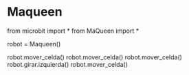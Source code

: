 # Maqueen
from microbit import *
from MaQueen import *

robot = Maqueen()

robot.mover_celda()
robot.mover_celda()
robot.mover_celda()
robot.girar.izquierda()
robot.mover_celda()
